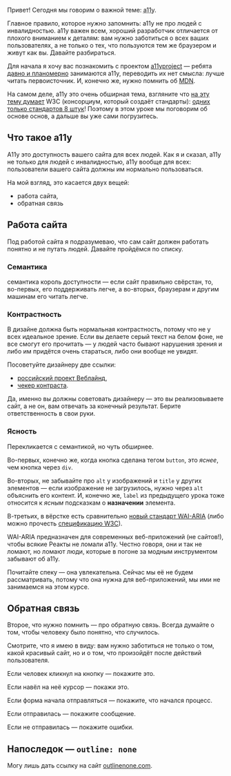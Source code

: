 Привет! Сегодня мы говорим о важной теме: <abbr title="accessibility, 11 — потому что между `a` и `y` 11 букв">a11y</abbr>.

Главное правило, которое нужно запомнить: a11y не про людей с инвалидностью. a11y важен всем, хороший разработчик отличается от плохого вниманием к деталям: вам нужно заботиться о всех ваших пользователях, а не только о тех, что пользуются тем же браузером и живут как вы. Давайте разбираться.

Для начала я хочу вас познакомить с проектом [a11yproject](https://a11yproject.com/) — ребята [давно и планомерно](https://a11yproject.com/about) занимаются a11y, переводить их нет смысла: лучше читать первоисточник. И, конечно же, нужно помнить об [MDN](https://developer.mozilla.org/en-US/docs/Web/Accessibility).

На самом деле, a11y это очень обширная тема, взгляните что [на эту тему думает](https://www.w3.org/standards/webdesign/accessibility) W3C (консорциум, который создаёт стандарты): [одних только стандартов 8 штук](https://www.w3.org/standards/webdesign/accessibility#specifications)! Поэтому в этом уроке мы поговорим об основе основ, а дальше вы уже сами погрузитесь.

## Что такое a11y

A11y это доступность вашего сайта для всех людей. Как я и сказал, a11y не только для людей с инвалидностью, a11y вообще для всех: пользователи вашего сайта должны им нормально пользоваться.

На мой взгляд, это касается двух вещей:

* работа сайта,
* обратная связь

## Работа сайта

Под работой сайта я подразумеваю, что сам сайт должен работать понятно и не путать людей. Давайте пройдёмся по списку.

### Семантика

семантика король доступности — если сайт правильно свёрстан, то, во-первых, его поддерживать легче, а во-вторых, браузерам и другим машинам его читать легче.

### Контрастность

В дизайне должна быть нормальная контрастность, потому что не у всех идеальное зрение. Если вы делаете серый текст на белом фоне, не все смогут его прочитать — у людей часто бывают нарушения зрения и либо им придётся очень стараться, либо они вообще не увидят.

Посоветуйте дизайнеру две ссылки:

* [российский проект Веблайнд](https://weblind.ru/),
* [чекер контраста](http://accessible-colors.com/).

Да, именно вы должны советовать дизайнеру — это вы реализовываете сайт, а не он, вам отвечать за конечный результат. Берите ответственность в свои руки.

### Ясность

Перекликается с семантикой, но чуть обширнее.

Во-первых, конечно же, когда кнопка сделана тегом `button`, это _яснее_, чем кнопка через `div`.

Во-вторых, не забывайте про `alt` у изображений и `title` у других элементов — если изображение не загрузилось, нужно через `alt` объяснить его контент. И, конечно же, `label` из предыдущего урока тоже относится к _ясным_ подсказкам о **назначении** элемента.

В-третьих, в вёрстке есть сравнительно [новый стандарт WAI-ARIA](https://developer.mozilla.org/en-US/docs/Learn/Accessibility/WAI-ARIA_basics) (либо можно прочесть [спецификацию W3C](https://www.w3.org/TR/wai-aria-1.1/)).

WAI-ARIA предназначен для современных веб-приложений (не сайтов!), чтобы всякие Реакты не ломали a11y. Честно говоря, они и так не ломают, но ломают люди, которые в погоне за модным инструментом забывают об a11y.

Почитайте спеку — она увлекательна. Сейчас мы её не будем рассматривать, потому что она нужна для веб-приложений, мы ими не занимаемся на этом курсе.

## Обратная связь

Второе, что нужно помнить — про обратную связь. Всегда думайте о том, чтобы человеку было понятно, что случилось.

Смотрите, что я имею в виду: вам нужно заботиться не только о том, какой красивый сайт, но и о том, что произойдёт после действий пользователя.

Если человек кликнул на кнопку — покажите это.

Если навёл на неё курсор — покажи это.

Если форма начала отправляться — покажите, что начался процесс.

Если отправилась — покажите сообщение.

Если не отправилась — покажите ошибки.

## Напоследок — `outline: none`

Могу лишь дать ссылку на сайт [outlinenone.com](http://www.outlinenone.com).
